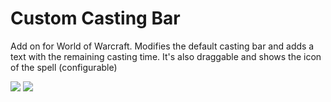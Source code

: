 # Custom Casting Bar
Add on for World of Warcraft.
Modifies the default casting bar and adds a text with the remaining casting time. It's also draggable and shows the icon of the spell (configurable)

![](http://jrsanjuan.com/img/addonshadowbolt.jpg)
![](http://jrsanjuan.com/img/addonsettings.jpg)

